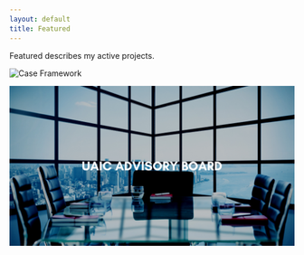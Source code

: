 ```yaml
---
layout: default
title: Featured
---
```



Featured describes my active projects.

![Case Framework](/assets/images/case-framework.png)

![UAIC Advisory Board](/assets/images/uaic-advisory-board.png)








